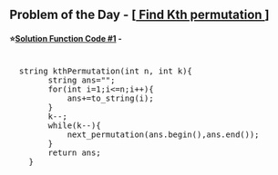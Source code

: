 ## Problem of the Day - [<a href="https://practice.geeksforgeeks.org/problems/find-kth-permutation-0932/1"> Find Kth permutation </a>]


#### ⭐<ins>Solution Function Code #1</ins> -
<pre>

  string kthPermutation(int n, int k){
        string ans="";
        for(int i=1;i<=n;i++){
            ans+=to_string(i);
        }
        k--;
        while(k--){
            next_permutation(ans.begin(),ans.end());
        }
        return ans;
    }
</pre>
